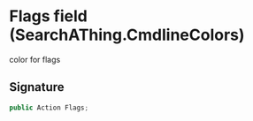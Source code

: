 # Flags field (SearchAThing.CmdlineColors)
color for flags

## Signature
```csharp
public Action Flags;
```
